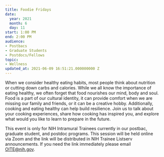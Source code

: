 ```yaml
---
title: Foodie Fridays
date:
  year: 2021
  month: 6
  day: 11
start: 1:00 PM
end: 2:00 PM
audience:
- Postbacs
- Graduate Students
- Postdocs/Fellows
topic:
- Wellness
updated_at: 2021-06-09 16:51:21.000000000 Z
---
```

When we consider healthy eating habits, most people think about
nutrition or cutting down carbs and calories. While we all know the
importance of eating healthy, we often forget that food nourishes our
mind, body and soul. Food is a part of our cultural identity, it can
provide comfort when we are missing our family and friends, or it can be
a creative hobby. Additionally, cooking and eating healthy can help
build resilience. Join us to talk about your cooking experiences, share
how cooking has inspired you, and explore what would you like to learn
to prepare in the future.

This event is only for NIH Intramural Trainees currently in our postbac,
graduate student, and postdoc programs. This session will be held online
via Zoom and the link will be distributed in NIH Trainee Listserv
announcements. If you need the link immediately please email
OITE@nih.gov.
